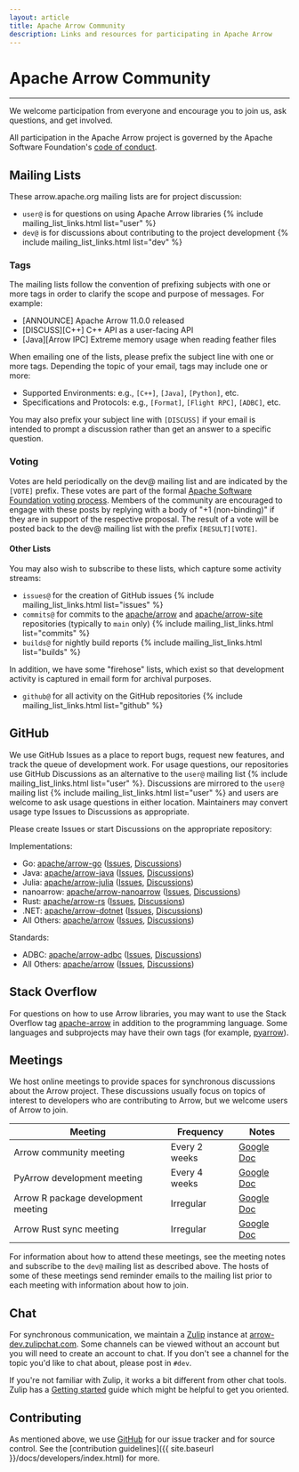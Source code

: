 ```yaml
---
layout: article
title: Apache Arrow Community
description: Links and resources for participating in Apache Arrow
---
```

<!--
{% comment %}
Licensed to the Apache Software Foundation (ASF) under one or more
contributor license agreements.  See the NOTICE file distributed with
this work for additional information regarding copyright ownership.
The ASF licenses this file to you under the Apache License, Version 2.0
(the "License"); you may not use this file except in compliance with
the License.  You may obtain a copy of the License at

http://www.apache.org/licenses/LICENSE-2.0

Unless required by applicable law or agreed to in writing, software
distributed under the License is distributed on an "AS IS" BASIS,
WITHOUT WARRANTIES OR CONDITIONS OF ANY KIND, either express or implied.
See the License for the specific language governing permissions and
limitations under the License.
{% endcomment %}
-->

# Apache Arrow Community

<hr class="mt-4 mb-3">

We welcome participation from everyone and encourage you to join us, ask
questions, and get involved.

All participation in the Apache Arrow project is governed by the Apache
Software Foundation's [code of conduct](https://www.apache.org/foundation/policies/conduct.html).

## Mailing Lists

These arrow.apache.org mailing lists are for project discussion:

<ul>
  <li> <code>user@</code> is for questions on using Apache Arrow libraries {% include mailing_list_links.html list="user" %} </li>
  <li> <code>dev@</code> is for discussions about contributing to the project development {% include mailing_list_links.html list="dev" %} </li>
</ul>

### Tags

The mailing lists follow the convention of prefixing subjects with one or more
tags in order to clarify the scope and purpose of messages. For example:

- [ANNOUNCE] Apache Arrow 11.0.0 released
- [DISCUSS][C++] C++ API as a user-facing API
- [Java][Arrow IPC] Extreme memory usage when reading feather files

When emailing one of the lists, please prefix the subject line with one or more
tags. Depending the topic of your email, tags may include one or more:

- Supported Environments: e.g., `[C++]`, `[Java]`, `[Python]`, etc.
- Specifications and Protocols: e.g., `[Format]`, `[Flight RPC]`, `[ADBC]`, etc.

You may also prefix your subject line with `[DISCUSS]` if your email is intended
to prompt a discussion rather than get an answer to a specific question.

### Voting

Votes are held periodically on the dev@ mailing list and are indicated by the
`[VOTE]` prefix. These votes are part of the formal [Apache Software Foundation
voting process](https://community.apache.org/committers/voting.html). Members of
the community are encouraged to engage with these posts by replying with a body
of "+1 (non-binding)" if they are in support of the respective proposal. The
result of a vote will be posted back to the dev@ mailing list with the prefix
`[RESULT][VOTE]`.

#### Other Lists

You may also wish to subscribe to these lists, which capture some activity streams:

<ul>
  <li> <code>issues@</code> for the creation of GitHub issues {% include mailing_list_links.html list="issues" %} </li>
  <li> <code>commits@</code> for commits to the <a href="https://github.com/apache/arrow">apache/arrow</a> and <a href="https://github.com/apache/arrow-site">apache/arrow-site</a> repositories (typically to <code>main</code> only) {% include mailing_list_links.html list="commits" %} </li>
  <li> <code>builds@</code> for nightly build reports {% include mailing_list_links.html list="builds" %} </li>
</ul>

In addition, we have some "firehose" lists, which exist so that development
activity is captured in email form for archival purposes.

<ul>
  <li> <code>github@</code> for all activity on the GitHub repositories {% include mailing_list_links.html list="github" %} </li>
</ul>

## GitHub

<p>We use GitHub Issues as a place to report bugs, request new features, and track the queue of development work. For usage questions, our repositories use GitHub Discussions as an alternative to the <code>user@</code> mailing list {% include mailing_list_links.html list="user" %}. Discussions are mirrored to the <code>user@</code> mailing list {% include mailing_list_links.html list="user" %} and users are welcome to ask usage questions in either location. Maintainers may convert usage type Issues to Discussions as appropriate.</p>

Please create Issues or start Discussions on the appropriate repository:

Implementations:

- Go: [apache/arrow-go](http://github.com/apache/arrow-go) ([Issues](http://github.com/apache/arrow-go/issues), [Discussions](https://github.com/apache/arrow-go/discussions))
- Java: [apache/arrow-java](http://github.com/apache/arrow-java) ([Issues](http://github.com/apache/arrow-java/issues), [Discussions](https://github.com/apache/arrow-java/discussions))
- Julia: [apache/arrow-julia](http://github.com/apache/arrow-julia) ([Issues](http://github.com/apache/arrow-julia/issues), [Discussions](https://github.com/apache/arrow-julia/discussions))
- nanoarrow: [apache/arrow-nanoarrow](https://github.com/apache/arrow-nanoarrow) ([Issues](https://github.com/apache/arrow-nanoarrow/issues), [Discussions](https://github.com/apache/arrow-nanoarrow/discussions))
- Rust: [apache/arrow-rs](http://github.com/apache/arrow-rs) ([Issues](http://github.com/apache/arrow-rs/issues), [Discussions](http://github.com/apache/arrow-rs/discussions))
- .NET: [apache/arrow-dotnet](https://github.com/apache/arrow-dotnet) ([Issues](https://github.com/apache/arrow-dotnet/issues), [Discussions](https://github.com/apache/arrow-dotnet/discussions))
- All Others: [apache/arrow](http://github.com/apache/arrow) ([Issues](http://github.com/apache/arrow/issues), [Discussions](http://github.com/apache/arrow/discussions))

Standards:

- ADBC: [apache/arrow-adbc](https://github.com/apache/arrow-adbc) ([Issues](https://github.com/apache/arrow-adbc/issues), [Discussions](https://github.com/apache/arrow-adbc/discussions))
- All Others: [apache/arrow](http://github.com/apache/arrow) ([Issues](http://github.com/apache/arrow/issues), [Discussions](http://github.com/apache/arrow/discussions))

## Stack Overflow

For questions on how to use Arrow libraries, you may want to use the Stack
Overflow tag
[apache-arrow](https://stackoverflow.com/questions/tagged/apache-arrow) in
addition to the programming language. Some languages and subprojects may have
their own tags (for example,
[pyarrow](https://stackoverflow.com/questions/tagged/pyarrow)).

## Meetings

We host online meetings to provide spaces for synchronous discussions about the Arrow project. These discussions usually focus on topics of interest to developers who are contributing to Arrow, but we welcome users of Arrow to join.

<table class="table table-striped"><thead>
<tr>
<th>Meeting</th>
<th>Frequency</th>
<th>Notes</th>
</tr>
</thead><tbody>
  <tr>
    <td>Arrow community meeting</td>
    <td>Every 2 weeks</td>
    <td><a href="https://docs.google.com/document/d/1xrji8fc6_24TVmKiHJB4ECX1Zy2sy2eRbBjpVJMnPmk/">Google Doc</a></td>
  </tr>
  <tr>
    <td>PyArrow development meeting</td>
    <td>Every 4 weeks</td>
    <td><a href="https://docs.google.com/document/d/1ioiJdEYf5mJwQ-rOjzjPYCeHTjOhAPo5ppUHy6iBrxU/">Google Doc</a></td>
  </tr>
  <tr>
    <td>Arrow R package development meeting</td>
    <td>Irregular</td>
    <td><a href="https://docs.google.com/document/d/1nSIfJw8mfqtvScqvSVqmktpWff80pFmkqiZT7nTtiDo/">Google Doc</a></td>
  </tr>
  <tr>
    <td>Arrow Rust sync meeting</td>
    <td>Irregular</td>
    <td><a href="https://docs.google.com/document/d/1atCVnoff5SR4eM4Lwf2M1BBJTY6g3_HUNR6qswYJW_U/">Google Doc</a></td>
  </tr>
</tbody></table>

For information about how to attend these meetings, see the meeting notes and subscribe to the <code>dev@</code> mailing list as described above. The hosts of some of these meetings send reminder emails to the mailing list prior to each meeting with information about how to join.

## Chat

For synchronous communication, we maintain a [Zulip](https://zulip.com) instance at [arrow-dev.zulipchat.com](https://arrow-dev.zulipchat.com). Some channels can be viewed without an account but you will need to create an account to chat. If you don't see a channel for the topic you'd like to chat about, please post in `#dev`.

If you're not familiar with Zulip, it works a bit different from other chat tools. Zulip has a [Getting started](https://zulip.com/help/getting-started-with-zulip) guide which might be helpful to get you oriented.

## Contributing

As mentioned above, we use [GitHub](https://github.com/apache/arrow) for our issue
tracker and for source control. See the
[contribution guidelines]({{ site.baseurl }}/docs/developers/index.html) for more.
